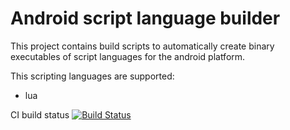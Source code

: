 # Android script language builder
This project contains build scripts to automatically create binary executables of script languages for the android platform.

This scripting languages are supported:
- lua

CI build status [![Build Status](https://travis-ci.org/mneuroth/androidscriptlanguagebuilder.svg?branch=master)](https://travis-ci.org/mneuroth/androidscriptlanguagebuilder)
  